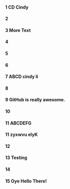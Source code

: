 #### 1 CD Cindy
#### 2
#### 3 More Text
#### 4
#### 5
#### 6
#### 7 ABCD cindy li
#### 8
#### 9 GitHub is really awesome.
#### 10

#### 11 ABCDEFG

#### 11 zyxwvu elyK

#### 12
#### 13 Testing
#### 14
#### 15 Oye Hello There!
